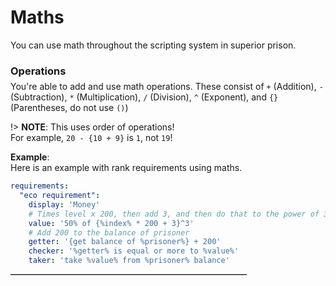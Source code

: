 # Maths
You can use math throughout the scripting system in superior prison.

### Operations
<div style="margin-top:-10px">

You're able to add and use math operations. These consist of `+` (Addition), `-` (Subtraction), `*` (Multiplication), `/` (Division), `^` (Exponent), and `{}` (Parentheses, do not use `()`)</div>
<div class="superiorprison-clean-table">

!> **NOTE**: This uses order of operations!<br>For example, `20 - {10 + 9}` is `1`, not `19`!

**Example**:<br>
Here is an example with rank requirements using maths.

```yaml
requirements:
  "eco requirement":
    display: 'Money'
    # Times level x 200, then add 3, and then do that to the power of 3.
    value: '50% of {%index% * 200 + 3}^3'
    # Add 200 to the balance of prisoner
    getter: '{get balance of %prisoner%} + 200'
    checker: '%getter% is equal or more to %value%'
    taker: 'take %value% from %prisoner% balance'
```


<hr style="border-bottom: 1.75px solid darkgray;width:75%">
